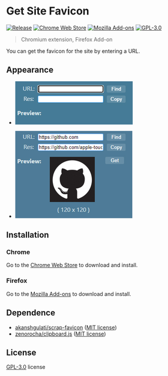 # Get Site Favicon

[![Release](https://img.shields.io/github/v/release/LightAPIs/get-site-favicon.svg)](https://github.com/LightAPIs/get-site-favicon/releases/latest) [![Chrome Web Store](https://img.shields.io/chrome-web-store/v/bdinnpkeobbminaekbnbdmdnlnfahbbh?maxAge=86400)](https://chrome.google.com/webstore/detail/get-site-favicon/bdinnpkeobbminaekbnbdmdnlnfahbbh) [![Mozilla Add-ons](https://img.shields.io/amo/v/get-site-favicon)](https://addons.mozilla.org/zh-CN/firefox/addon/get-site-favicon/) [![GPL-3.0](https://img.shields.io/github/license/LightAPIs/get-site-favicon.svg)](/LICENSE)

> Chromium extension, Firefox Add-on

You can get the favicon for the site by entering a URL.

## Appearance

- ![default](img/default.jpg)

- ![test](img/github.jpg)

## Installation

### Chrome

Go to the [Chrome Web Store](https://chrome.google.com/webstore/detail/get-site-favicon/bdinnpkeobbminaekbnbdmdnlnfahbbh) to download and install.

### Firefox

Go to the [Mozilla Add-ons](https://addons.mozilla.org/zh-CN/firefox/addon/get-site-favicon/) to download and install.

## Dependence

- [akanshgulati/scrap-favicon](https://github.com/akanshgulati/scrap-favicon) ([MIT license](https://github.com/akanshgulati/scrap-favicon/blob/master/LICENSE))
- [zenorocha/clipboard.js](https://github.com/zenorocha/clipboard.js) ([MIT license](https://github.com/zenorocha/clipboard.js/blob/master/LICENSE))

## License

[GPL-3.0](./LICENSE) license
